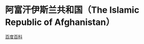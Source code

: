 # 阿富汗伊斯兰共和国（The Islamic Republic of Afghanistan）

[百度百科](https://baike.baidu.com/item/%E9%98%BF%E5%AF%8C%E6%B1%97/129046)